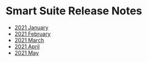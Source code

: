 # Smart Suite Release Notes

<PageHeader />

* [2021 January](./2021-january/README.md)
* [2021 February](./2021-february/README.md)
* [2021 March](./2021-march/README.md)
* [2021 April](./2021-april/README.md)
* [2021 May](./2021-may/README.md)  

<PageFooter />